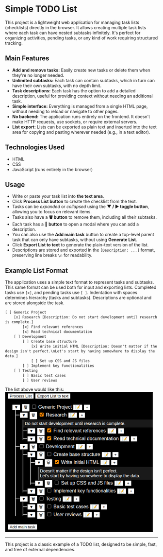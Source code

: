 # Simple TODO List

This project is a lightweight web application for managing task lists (checklists) directly in the browser. It allows creating multiple task lists where each task can have nested subtasks infinitely. It's perfect for organizing activities, pending tasks, or any kind of work requiring structured tracking.

## Main Features

- **Add and remove tasks:** Easily create new tasks or delete them when they're no longer needed.
- **Unlimited subtasks:** Each task can contain subtasks, which in turn can have their own subtasks, with no depth limit.
- **Task descriptions:** Each task has the option to add a detailed description, useful for providing context without needing an additional task.
- **Simple interface:** Everything is managed from a single HTML page, without needing to reload or navigate to other pages.
- **No backend:** The application runs entirely on the frontend. It doesn't make HTTP requests, use sockets, or require external servers.
- **List export:** Lists can be exported as plain text and inserted into the text area for copying and pasting wherever needed (e.g., in a text editor).

## Technologies Used

- HTML
- CSS
- JavaScript (runs entirely in the browser)

## Usage

- Write or paste your task list into **the text area**.
- Click **Process List button** to create the checklist from the text.
- Tasks can be *expanded* or *collapsed* using the **▼ / ▶ toggle button**, allowing you to focus on relevant items.
- Tasks also have a **🗑 button** to remove them, including all their subtasks.
- Each task has a **📝 button** to open a modal where you can add a description.
- You can also use the **Add main task** button to create a top-level parent task that can only have subtasks, without using **Generate List**.
- Click **Export List to text** to generate the plain-text version of the list.
- Descriptions are stored and exported in the `[Description: ...]` format, preserving line breaks `\n` for readability.

## Example List Format

The application uses a simple text format to represent tasks and subtasks. This same format can be used both for input and exporting lists. Completed tasks use `[x]`, and pending tasks use `[ ]`. Indentation with spaces determines hierarchy (tasks and subtasks). Descriptions are optional and are stored alongside the task.

```text
[ ] Generic Project
    [x] Research [Description: Do not start development until research is complete.]
        [x] Find relevant references
        [x] Read technical documentation
    [ ] Development
        [ ] Create base structure
            [x] Write initial HTML [Description: Doesn't matter if the design isn't perfect.\nLet's start by having somewhere to display the data.]
            [ ] Set up CSS and JS files
        [ ] Implement key functionalities
    [ ] Testing
        [ ] Basic test cases
        [ ] User reviews
```
The list above would like this:
![Example list](assets/example_list.png)

---

This project is a classic example of a TODO list, designed to be simple, fast, and free of external dependencies.